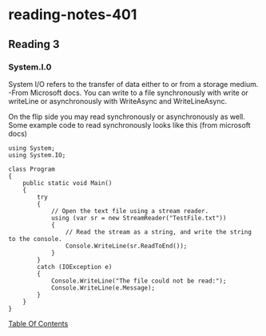 # reading-notes-401


## Reading 3

### System.I.0


System I/O refers to the transfer of data either to or from a storage medium. -From Microsoft docs.
You can write to a file synchronously with write or writeLine or asynchronously with WriteAsync and WriteLineAsync. 

On the flip side you may read synchronously or asynchronously as well. Some example code to read synchronously looks like this (from microsoft docs)

```
using System;
using System.IO;

class Program
{
    public static void Main()
    {
        try
        {
            // Open the text file using a stream reader.
            using (var sr = new StreamReader("TestFile.txt"))
            {
                // Read the stream as a string, and write the string to the console.
                Console.WriteLine(sr.ReadToEnd());
            }
        }
        catch (IOException e)
        {
            Console.WriteLine("The file could not be read:");
            Console.WriteLine(e.Message);
        }
    }
}
```

[Table Of Contents](README.md)